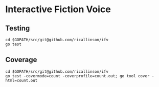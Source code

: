 # Interactive Fiction Voice



## Testing

	cd $GOPATH/src/git@github.com/ricallinson/ifv
	go test

## Coverage

	cd $GOPATH/src/git@github.com/ricallinson/ifv
	go test -covermode=count -coverprofile=count.out; go tool cover -html=count.out
